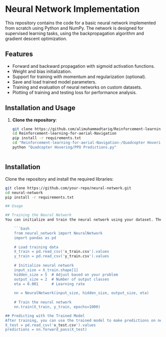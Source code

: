 # Neural Network Implementation

This repository contains the code for a basic neural network implemented from scratch using Python and NumPy. The network is designed for supervised learning tasks, using the backpropagation algorithm and gradient descent optimization.

## Features
- Forward and backward propagation with sigmoid activation functions.
- Weight and bias initialization.
- Support for training with momentum and regularization (optional).
- Save and load trained model parameters.
- Training and evaluation of neural networks on custom datasets.
- Plotting of training and testing loss for performance analysis.

## Installation and Usage
1. **Clone the repository**:
   ```bash
   git clone https://github.com/alimuhammadtariq/Reinforcement-learning-for-aerial-Navigation-.git
   cd Reinforcement-learning-for-aerial-Navigation
   pip install -r requirements.txt
   cd "Reinforcement-learning-for-aerial-Navigation-/Quadcopter Hovering"
   python "Quadcopter Hovering/PPO Predictions.py"



## Installation
Clone the repository and install the required libraries:
```bash
git clone https://github.com/your-repo/neural-network.git
cd neural-network
pip install -r requirements.txt

## Usage

## Training the Neural Network
You can initialize and train the neural network using your dataset. The training data (X_train.csv) and labels (y_train.csv) must be in CSV format. Here's an example of how to train the neural network:

    ```bash
    from neural_network import NeuralNetwork
    import pandas as pd
    
    # Load training data
    X_train = pd.read_csv('x_train.csv').values
    y_train = pd.read_csv('y_train.csv').values
    
    # Initialize neural network
    input_size = X_train.shape[1]
    hidden_size = 5  # Adjust based on your problem
    output_size = 2  # Number of output classes
    eta = 0.001      # Learning rate
    
    nn = NeuralNetwork(input_size, hidden_size, output_size, eta)
    
    # Train the neural network
    nn.train(X_train, y_train, epochs=1000)

## Predicting with the Trained Model
After training, you can use the trained model to make predictions on new data:
X_test = pd.read_csv('x_test.csv').values
predictions = nn.forward_pass(X_test)
